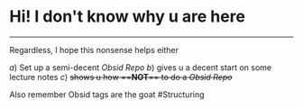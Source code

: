 # Hi! I don't know why u are here 
---

Regardless, I hope this nonsense helps either 

$a)$ Set up a semi-decent *Obsid Repo*
$b)$ gives u a decent start on some lecture notes
$c)$ ~~shows u how ==**NOT**== to do a *Obsid Repo*~~

Also remember Obsid tags are the goat
#Structuring
